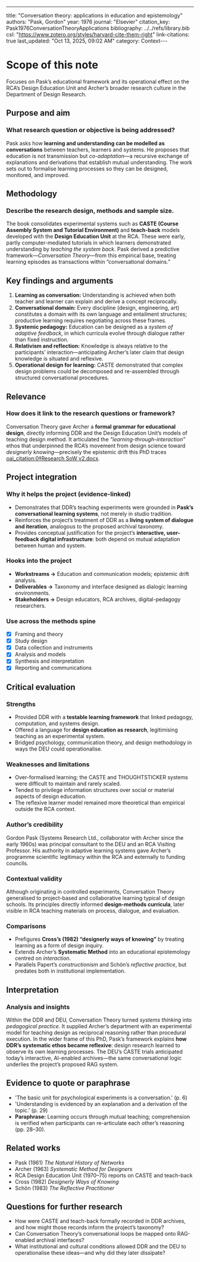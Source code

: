 ---
title: "Conversation theory: applications in education and epistemology"
authors: "Pask, Gordon"
year: 1976
journal: "Elsevier"
citation_key: Pask1976ConversationTheoryApplications
bibliography: ../../refs/library.bib
csl: "https://www.zotero.org/styles/harvard-cite-them-right"
link-citations: true
last_updated: "Oct 13, 2025, 09:02 AM"
category: Context---
# Scope of this note
Focuses on Pask’s educational framework and its operational effect on the RCA’s Design Education Unit and Archer’s broader research culture in the Department of Design Research.

## Purpose and aim
### What research question or objective is being addressed?
Pask asks how **learning and understanding can be modelled as conversations** between teachers, learners and systems. He proposes that education is not transmission but *co-adaptation*—a recursive exchange of explanations and derivations that establish mutual understanding. The work sets out to formalise learning processes so they can be designed, monitored, and improved.

## Methodology
### Describe the research design, methods and sample size.
The book consolidates experimental systems such as **CASTE (Course Assembly System and Tutorial Environment)** and **teach-back** models developed with the **Design Education Unit** at the RCA. These were early, partly computer-mediated tutorials in which learners demonstrated understanding by *teaching the system back*. Pask derived a predictive framework—*Conversation Theory*—from this empirical base, treating learning episodes as transactions within “conversational domains.”

## Key findings and arguments
1. **Learning as conversation:** Understanding is achieved when both teacher and learner can explain and derive a concept reciprocally.  
2. **Conversational domain:** Every discipline (design, engineering, art) constitutes a domain with its own language and entailment structures; productive learning requires negotiating across these frames.  
3. **Systemic pedagogy:** Education can be designed as a *system of adaptive feedback*, in which curricula evolve through dialogue rather than fixed instruction.  
4. **Relativism and reflection:** Knowledge is always relative to the participants’ interaction—anticipating Archer’s later claim that design knowledge is situated and reflexive.  
5. **Operational design for learning:** CASTE demonstrated that complex design problems could be decomposed and re-assembled through structured conversational procedures.

## Relevance
### How does it link to the research questions or framework?
Conversation Theory gave Archer a **formal grammar for educational design**, directly informing DDR and the Design Education Unit’s models of teaching design method. It articulated the *“learning-through-interaction”* ethos that underpinned the RCA’s movement from design science toward *designerly knowing*—precisely the epistemic drift this PhD traces [oai_citation:0‡Research SoW v2.docx](file-service://file-2FeMVazHMWB1odfeFTcSFF).

## Project integration
### Why it helps the project (evidence-linked)
- Demonstrates that DDR’s teaching experiments were grounded in **Pask’s conversational learning systems**, not merely in studio tradition.  
- Reinforces the project’s treatment of DDR as a **living system of dialogue and iteration**, analogous to the proposed archival taxonomy.  
- Provides conceptual justification for the project’s **interactive, user-feedback digital infrastructure**: both depend on mutual adaptation between human and system.  

### Hooks into the project
- **Workstreams →** Education and communication models; epistemic drift analysis.  
- **Deliverables →** Taxonomy and interface designed as dialogic learning environments.  
- **Stakeholders →** Design educators, RCA archives, digital-pedagogy researchers.

### Use across the methods spine
- [x] Framing and theory  
- [x] Study design  
- [x] Data collection and instruments  
- [x] Analysis and models  
- [x] Synthesis and interpretation  
- [x] Reporting and communications

## Critical evaluation
### Strengths
- Provided DDR with a **testable learning framework** that linked pedagogy, computation, and systems design.  
- Offered a language for **design education as research**, legitimising teaching as an experimental system.  
- Bridged psychology, communication theory, and design methodology in ways the DEU could operationalise.

### Weaknesses and limitations
- Over-formalised learning; the CASTE and THOUGHTSTICKER systems were difficult to maintain and rarely scaled.  
- Tended to privilege information structures over social or material aspects of design education.  
- The reflexive learner model remained more theoretical than empirical outside the RCA context.

### Author’s credibility
Gordon Pask (Systems Research Ltd., collaborator with Archer since the early 1960s) was principal consultant to the DEU and an RCA Visiting Professor. His authority in adaptive learning systems gave Archer’s programme scientific legitimacy within the RCA and externally to funding councils.

### Contextual validity
Although originating in controlled experiments, Conversation Theory generalised to project-based and collaborative learning typical of design schools. Its principles directly informed **design-methods curricula**, later visible in RCA teaching materials on process, dialogue, and evaluation.

### Comparisons
- Prefigures **Cross’s (1982) “designerly ways of knowing”** by treating learning as a form of design inquiry.  
- Extends Archer’s **Systematic Method** into an educational epistemology centred on *interaction*.  
- Parallels Papert’s *constructionism* and Schön’s *reflective practice*, but predates both in institutional implementation.

## Interpretation
### Analysis and insights
Within the DDR and DEU, Conversation Theory turned *systems thinking* into *pedagogical practice*. It supplied Archer’s department with an experimental model for teaching design as reciprocal reasoning rather than procedural execution. In the wider frame of this PhD, Pask’s framework explains **how DDR’s systematic ethos became reflexive**: design research learned to observe its own learning processes. The DEU’s CASTE trials anticipated today’s interactive, AI-enabled archives—the same conversational logic underlies the project’s proposed RAG system.

## Evidence to quote or paraphrase
- 'The basic unit for psychological experiments is a conversation.' (p. 6)  
- 'Understanding is evidenced by an explanation and a derivation of the topic.' (p. 29)  
- **Paraphrase:** Learning occurs through mutual teaching; comprehension is verified when participants can re-articulate each other’s reasoning (pp. 28–30).  

## Related works
- Pask (1961) *The Natural History of Networks*  
- Archer (1963) *Systematic Method for Designers*  
- RCA Design Education Unit (1970–75) reports on CASTE and teach-back  
- Cross (1982) *Designerly Ways of Knowing*  
- Schön (1983) *The Reflective Practitioner*  

## Questions for further research
- How were CASTE and teach-back formally recorded in DDR archives, and how might those records inform the project’s taxonomy?  
- Can Conversation Theory’s conversational loops be mapped onto RAG-enabled archival interfaces?  
- What institutional and cultural conditions allowed DDR and the DEU to operationalise these ideas—and why did they later dissipate?